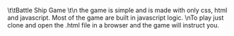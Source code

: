 \t\tBattle Ship Game \t\n the game is simple and is made with only css, html and javascript. Most of the game are built in javascript logic. \nTo play just clone and open the .html file in a browser and the game will instruct you.
